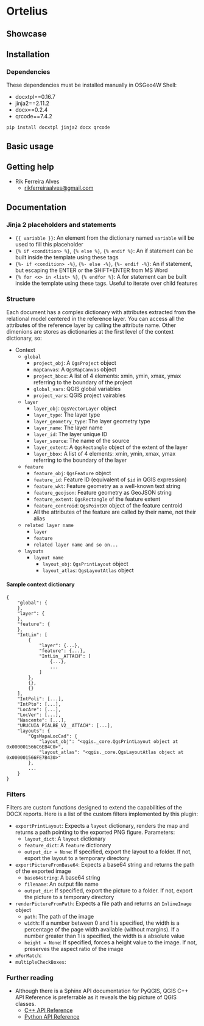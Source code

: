 # Ortelius

## Showcase

## Installation

### Dependencies

These dependencies must be installed manually in OSGeo4W Shell:

- docxtpl==0.16.7
- jinja2==2.11.2
- docx==0.2.4
- qrcode==7.4.2

```
pip install docxtpl jinja2 docx qrcode
```

## Basic usage

## Getting help

- Rik Ferreira Alves
  - rikferreiraalves@gmail.com

## Documentation

### Jinja 2 placeholders and statements

- `{{ variable }}`: An element from the dictionary named `variable` will be used to fill this placeholder
- `{% if <condition> %}`, `{% else %}`, `{% endif %}`: An if statement can be built inside the template using these tags
- `{%- if <condition> -%}`, `{%- else -%}`, `{%- endif -%}`: An if statement, but escaping the ENTER or the SHIFT+ENTER from MS Word
- `{% for <x> in <list> %}`, `{% endfor %}`: A for statement can be built inside the template using these tags. Useful to iterate over child features

### Structure

Each document has a complex dictionary with attributes extracted from the relational model centered in the reference layer. You can access all the attributes of the reference layer by calling the attribute name. Other dimenions are stores as dictionaries at the first level of the context dictionary, so:

- Context
  - `global`
    - `project_obj`: A `QgsProject` object
    - `mapCanvas`: A `QgsMapCanvas` object
    - `project_bbox`: A list of 4 elements: xmin, ymin, xmax, ymax referring to the boundary of the project
    - `global_vars`: QGIS global variables
    - `project_vars`: QGIS project vairables
  - `layer`
    - `layer_obj`: `QgsVectorLayer` object
    - `layer_type`: The layer type
    - `layer_geometry_type`: The layer geometry type
    - `layer_name`: The layer name
    - `layer_id`: The layer unique ID
    - `layer_source`: The name of the source
    - `layer_extent`: A `QgsRectangle` object of the extent of the layer
    - `layer_bbox`: A list of 4 elements: xmin, ymin, xmax, ymax referring to the boundary of the layer
  - `feature`
    - `feature_obj`: `QgsFeature` object
    - `feature_id`: Feature ID (equivalent of `$id` in QGIS expression)
    - `feature_wkt`: Feature geometry as a well-known text string
    - `feature_geojson`: Feature geometry as GeoJSON string
    - `feature_extent`: `QgsRectangle` of the feature extent
    - `feature_centroid`: `QgsPointXY` object of the feature centroid
    - All the attributes of the feature are called by their name, not their alias
  - `related layer name`
    - `layer`
    - `feature`
    - `related layer name and so on...`
  - `layouts`
    - `layout name`
      - `layout_obj`: `QgsPrintLayout` object
      - `layout_atlas`: `QgsLayoutAtlas` object

#### Sample context dictionary

```
{
    "global": {
    },
    "layer": {
    },
    "feature": {
    },
    "IntLin": [
        {
            "layer": {...},
            "feature": {...},
            "IntLin__ATTACH": [
                {...},
                ...
            ]
        },
        {},
        {}
    ],
    "IntPoli": [...],
    "IntPto": [...],
    "LocAre": [...],
    "LocVer": [...],
    "Nascente": [...],
    "URUCUIA_PIALBE_V2__ATTACH": [...],
    "layouts": {
        "QgsMapaLocCad": {
            "layout_obj": "<qgis._core.QgsPrintLayout object at 0x000001566C6EB4C0>",
            "layout_atlas": "<qgis._core.QgsLayoutAtlas object at 0x000001566FE7B430>"
        },
        ...
    }
}
```

### Filters

Filters are custom functions designed to extend the capabilities of the DOCX reports. Here is a list of the custom filters implemented by this plugin:

- `exportPrintLayout`: Expects a `layout` dictionary, renders the map and returns a path pointing to the exported PNG figure. Parameters:
  - `layout_dict`: A `layout` dictionary
  - `feature_dict`: A `feature` dictionary
  - `output_dir = None`: If specified, export the layout to a folder. If not, export the layout to a temporary directory
- `exportPictureFromBase64`: Expects a base64 string and returns the path of the exported image
  - `base64string`: A base64 string
  - `filename`:  An output file name
  - `output_dir`: If specified, export the picture to a folder. If not, export the picture to a temporary directory
- `renderPictureFromPath`: Expects a file path and returns an `InlineImage` object
  - `path`: The path of the image
  - `width`: If a number between 0 and 1 is specified, the width is a percentage of the page width available (without margins). If a number greater than 1 is specified, the width is a absolute value
  - `height = None`: If specified, forces a height value to the image. If not, preserves the aspect ratio of the image
- `xForMatch`:
- `multipleCheckBoxes`:

### Further reading

- Although there is a Sphinx API documentation for PyQGIS, QGIS C++ API Reference is preferrable as it reveals the big picture of QGIS classes.
  - [C++ API Reference](https://api.qgis.org/api/index.html)
  - [Python API Reference](https://qgis.org/pyqgis/3.0/)
